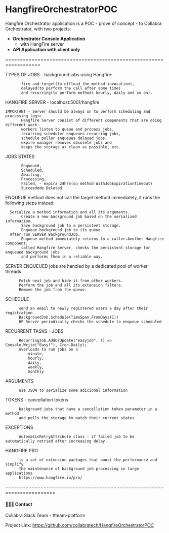# HangfireOrchestratorPOC
Hangfire Orchestrator application is a POC - prove of concept - to Collabra Orchestrator, with two projects:
	 
- **Orchestrator Console Application**
	- 	with HangFire server
- **API Application with client only**

==================================================================

 TYPES OF JOBS - background jobs using Hangfire: 
 
           fire-and-forget(to offload the method invocation), 
           delayed(to perform the call after some time)
           and recurring(to perform methods hourly, daily and so on).

HANGFIRE SERVER  - localhost:5001/hangfire

	IMPORTANT - Server should be always on to perform scheduling and processing logic
           Hangfire Server consist of different components that are doing different work:
           workers listen to queue and process jobs,
           recurring scheduler enqueues recurring jobs,
           schedule poller enqueues delayed jobs,
           expire manager removes obsolete jobs and
           keeps the storage as clean as possible, etc.

JOBS STATES 
      
           Enqueued,
           Scheduled,
           Awaiting,
           Processing,
           Failed, - expira 24hrs(ou method WithJobExpirationTimeout)
           Succeedede Deleted


ENQUEUE method does not call the target method immediately, it runs the following steps instead:

	  Serialize a method information and all its arguments.
           Create a new background job based on the serialized information.
           Save background job to a persistent storage.
           Enqueue background job to its queue.
      After run SERVER BackgroundJob.
           Enqueue method immediately returns to a caller.Another Hangfire component,
           called Hangfire Server, checks the persistent storage for enqueued background jobs
           and performs them in a reliable way.

SERVER ENQUEUED jobs are handled by a dedicated pool of worker threads

          Fetch next job and hide it from other workers.
          Perform the job and all its extension filters.
          Remove the job from the queue.


SCHEDULE  

          send an email to newly registered users a day after their registration
          BackgroundJob.Schedule(TimeSpan.FromDays(1))
          HF Server periodically checks the schedule to enqueue scheduled

RECURRENT TASKS - JOBS

          RecurringJob.AddOrUpdate("easyjob", () => Console.Write("Easy!"), Cron.Daily);
          overloads to run jobs on a 
              minute, 
              hourly, 
              daily, 
              weekly, 
              monthly

ARGUMENTS

          use JSON to serialize some adicional information


TOKENS - cancellation tokens

          background jobs that have a cancellation token parameter in a method 
          and polls the storage to watch their current states


EXCEPTIONS

          AutomaticRetryAttribute class - if failed job to be automatically retried after increasing delay.


 HANGFIRE PRO 
 
          is a set of extension packages that boost the performance and simplify
          the maintenance of background job processing in large applications
          https://www.hangfire.io/pro/

=======================================================================

 #### 👨🏼‍🏫 Contact
 
 Collabra Slack Team - #team-platform
 
 Project Link: https://github.com/collabratech/HangfireOrchestratorPOC




